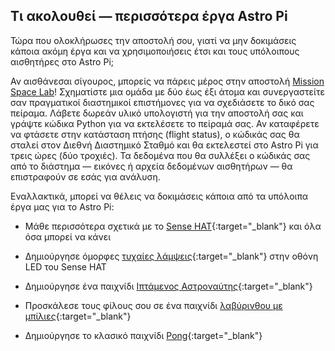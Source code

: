 ## Τι ακολουθεί — περισσότερα έργα Astro Pi

Τώρα που ολοκλήρωσες την αποστολή σου, γιατί να μην δοκιμάσεις κάποια ακόμη έργα και να χρησιμοποιήσεις έτσι και τους υπόλοιπους αισθητήρες στο Astro Pi;

Αν αισθάνεσαι σίγουρος, μπορείς να πάρεις μέρος στην αποστολή [Mission Space Lab](https://astro-pi.org/missions/space-lab/)! Σχηματίστε μια ομάδα με δύο έως έξι άτομα και συνεργαστείτε σαν πραγματικοί διαστημικοί επιστήμονες για να σχεδιάσετε το δικό σας πείραμα. Λάβετε δωρεάν υλικό υπολογιστή για την αποστολή σας και γράψτε κώδικα Python για να εκτελέσετε το πείραμά σας. Αν καταφέρετε να φτάσετε στην κατάσταση πτήσης (flight status), ο κώδικάς σας θα σταλεί στον Διεθνή Διαστημικό Σταθμό και θα εκτελεστεί στο Astro Pi για τρεις ώρες (δύο τροχιές). Τα δεδομένα που θα συλλέξει ο κώδικάς σας από το διάστημα — εικόνες ή αρχεία δεδομένων αισθητήρων — θα επιστραφούν σε εσάς για ανάλυση.

Εναλλακτικά, μπορεί να θέλεις να δοκιμάσεις κάποια από τα υπόλοιπα έργα μας για το Astro Pi:

+ Μάθε περισσότερα σχετικά με το [Sense HAT](https://projects.raspberrypi.org/en/projects/getting-started-with-the-sense-hat){:target="_blank"} και όλα όσα μπορεί να κάνει

+ Δημιούργησε όμορφες [τυχαίες λάμψεις](https://projects.raspberrypi.org/en/projects/sense-hat-random-sparkles){:target="_blank"} στην οθόνη LED του Sense HAT

+ Δημιούργησε ένα παιχνίδι [Ιπτάμενος Αστροναύτης](https://projects.raspberrypi.org/en/projects/flappy-astronaut){:target="_blank"}

+ Προσκάλεσε τους φίλους σου σε ένα παιχνίδι [λαβύρινθου με μπίλιες](https://projects.raspberrypi.org/en/projects/sense-hat-marble-maze){:target="_blank"}

+ Δημιούργησε το κλασικό παιχνίδι [Pong](https://projects.raspberrypi.org/en/projects/sense-hat-pong){:target="_blank"}
